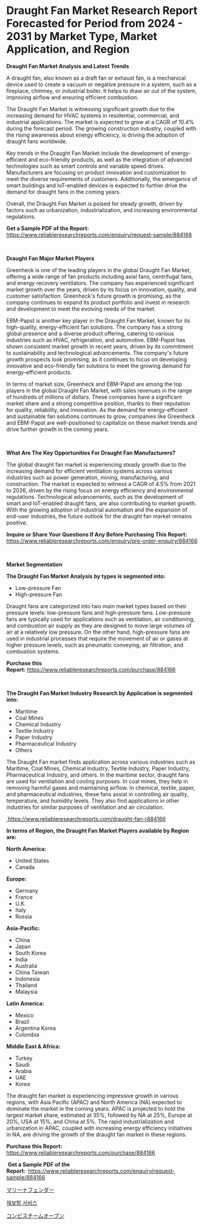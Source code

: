 <p><h1>Draught Fan Market Research Report Forecasted for Period from 2024 -  2031 by Market Type, Market Application, and Region</h1></p><p><strong>Draught Fan Market Analysis and Latest Trends</strong></p>
<p><p>A draught fan, also known as a draft fan or exhaust fan, is a mechanical device used to create a vacuum or negative pressure in a system, such as a fireplace, chimney, or industrial boiler. It helps to draw air out of the system, improving airflow and ensuring efficient combustion.</p><p>The Draught Fan Market is witnessing significant growth due to the increasing demand for HVAC systems in residential, commercial, and industrial applications. The market is expected to grow at a CAGR of 10.4% during the forecast period. The growing construction industry, coupled with the rising awareness about energy efficiency, is driving the adoption of draught fans worldwide.</p><p>Key trends in the Draught Fan Market include the development of energy-efficient and eco-friendly products, as well as the integration of advanced technologies such as smart controls and variable speed drives. Manufacturers are focusing on product innovation and customization to meet the diverse requirements of customers. Additionally, the emergence of smart buildings and IoT-enabled devices is expected to further drive the demand for draught fans in the coming years.</p><p>Overall, the Draught Fan Market is poised for steady growth, driven by factors such as urbanization, industrialization, and increasing environmental regulations.</p></p>
<p><strong>Get a Sample PDF of the Report:&nbsp;</strong> <a href="https://www.reliableresearchreports.com/enquiry/request-sample/884166">https://www.reliableresearchreports.com/enquiry/request-sample/884166</a></p>
<p>&nbsp;</p>
<p><strong>Draught Fan Major Market Players</strong></p>
<p><p>Greenheck is one of the leading players in the global Draught Fan Market, offering a wide range of fan products including axial fans, centrifugal fans, and energy recovery ventilators. The company has experienced significant market growth over the years, driven by its focus on innovation, quality, and customer satisfaction. Greenheck's future growth is promising, as the company continues to expand its product portfolio and invest in research and development to meet the evolving needs of the market.</p><p>EBM-Papst is another key player in the Draught Fan Market, known for its high-quality, energy-efficient fan solutions. The company has a strong global presence and a diverse product offering, catering to various industries such as HVAC, refrigeration, and automotive. EBM-Papst has shown consistent market growth in recent years, driven by its commitment to sustainability and technological advancements. The company's future growth prospects look promising, as it continues to focus on developing innovative and eco-friendly fan solutions to meet the growing demand for energy-efficient products.</p><p>In terms of market size, Greenheck and EBM-Papst are among the top players in the global Draught Fan Market, with sales revenues in the range of hundreds of millions of dollars. These companies have a significant market share and a strong competitive position, thanks to their reputation for quality, reliability, and innovation. As the demand for energy-efficient and sustainable fan solutions continues to grow, companies like Greenheck and EBM-Papst are well-positioned to capitalize on these market trends and drive further growth in the coming years.</p></p>
<p>&nbsp;</p>
<p><strong>What Are The Key Opportunities For Draught Fan Manufacturers?</strong></p>
<p><p>The global draught fan market is experiencing steady growth due to the increasing demand for efficient ventilation systems across various industries such as power generation, mining, manufacturing, and construction. The market is expected to witness a CAGR of 4.5% from 2021 to 2026, driven by the rising focus on energy efficiency and environmental regulations. Technological advancements, such as the development of smart and IoT-enabled draught fans, are also contributing to market growth. With the growing adoption of industrial automation and the expansion of end-user industries, the future outlook for the draught fan market remains positive.</p></p>
<p><strong>Inquire or Share Your Questions If Any Before Purchasing This Report:</strong> <a href="https://www.reliableresearchreports.com/enquiry/pre-order-enquiry/884166">https://www.reliableresearchreports.com/enquiry/pre-order-enquiry/884166</a></p>
<p>&nbsp;</p>
<p><strong>Market Segmentation</strong></p>
<p><strong>The Draught Fan Market Analysis by types is segmented into:</strong></p>
<p><ul><li>Low-pressure Fan</li><li>High-pressure Fan</li></ul></p>
<p><p>Draught fans are categorized into two main market types based on their pressure levels: low-pressure fans and high-pressure fans. Low-pressure fans are typically used for applications such as ventilation, air conditioning, and combustion air supply as they are designed to move large volumes of air at a relatively low pressure. On the other hand, high-pressure fans are used in industrial processes that require the movement of air or gases at higher pressure levels, such as pneumatic conveying, air filtration, and combustion systems.</p></p>
<p><strong>Purchase this Report:&nbsp;</strong><a href="https://www.reliableresearchreports.com/purchase/884166">https://www.reliableresearchreports.com/purchase/884166</a></p>
<p>&nbsp;</p>
<p><strong>The Draught Fan Market Industry Research by Application is segmented into:</strong></p>
<p><ul><li>Maritime</li><li>Coal Mines</li><li>Chemical Industry</li><li>Textile Industry</li><li>Paper Industry</li><li>Pharmaceutical Industry</li><li>Others</li></ul></p>
<p><p>The Draught Fan market finds application across various industries such as Maritime, Coal Mines, Chemical Industry, Textile Industry, Paper Industry, Pharmaceutical Industry, and others. In the maritime sector, draught fans are used for ventilation and cooling purposes. In coal mines, they help in removing harmful gases and maintaining airflow. In chemical, textile, paper, and pharmaceutical industries, these fans assist in controlling air quality, temperature, and humidity levels. They also find applications in other industries for similar purposes of ventilation and air circulation.</p></p>
<p><a href="https://www.reliableresearchreports.com/draught-fan-r884166">&nbsp;https://www.reliableresearchreports.com/draught-fan-r884166</a></p>
<p><strong>In terms of Region, the Draught Fan Market Players available by Region are:</strong></p>
<p>
    <p> <strong> North America: </strong>
        <ul>
            <li>United States</li>
            <li>Canada</li>
        </ul>
        </p> 
    <p> <strong> Europe: </strong>
        <ul>
            <li>Germany</li>
            <li>France</li>
            <li>U.K.</li>
            <li>Italy</li>
            <li>Russia</li>
        </ul>
        </p> 
    <p> <strong> Asia-Pacific: </strong>
        <ul>
            <li>China</li>
            <li>Japan</li>
            <li>South Korea</li>
            <li>India</li>
            <li>Australia</li>
            <li>China Taiwan</li>
            <li>Indonesia</li>
            <li>Thailand</li>
            <li>Malaysia</li>
        </ul>
        </p> 
    <p> <strong> Latin America: </strong>
        <ul>
            <li>Mexico</li>
            <li>Brazil</li>
            <li>Argentina Korea</li>
            <li>Colombia</li>
        </ul>
        </p> 
    <p> <strong> Middle East & Africa: </strong>
        <ul>
            <li>Turkey</li>
            <li>Saudi</li>
            <li>Arabia</li>
            <li>UAE</li>
            <li>Korea</li>
        </ul>
    </p>
    </p>
<p><p>The draught fan market is experiencing impressive growth in various regions, with Asia Pacific (APAC) and North America (NA) expected to dominate the market in the coming years. APAC is projected to hold the largest market share, estimated at 35%, followed by NA at 25%, Europe at 20%, USA at 15%, and China at 5%. The rapid industrialization and urbanization in APAC, coupled with increasing energy efficiency initiatives in NA, are driving the growth of the draught fan market in these regions.</p></p>
<p><strong>Purchase this Report: </strong><a href="https://www.reliableresearchreports.com/purchase/884166">https://www.reliableresearchreports.com/purchase/884166</a></p>
<p>&nbsp;<strong>Get a Sample PDF of the Report:&nbsp;&nbsp;</strong><a href="https://www.reliableresearchreports.com/enquiry/request-sample/884166">https://www.reliableresearchreports.com/enquiry/request-sample/884166</a></p>
<p><strong></strong></p>
<p><p><a href="https://medium.com/@thomasbaker655/%E3%83%9E%E3%83%AA%E3%83%BC%E3%83%8A%E3%83%95%E3%82%A7%E3%83%B3%E3%83%80%E3%83%BC%E3%81%AE%E5%B8%82%E5%A0%B4%E5%8B%95%E5%90%91%E3%81%A8%E5%B8%82%E5%A0%B4%E5%88%86%E6%9E%90%E3%81%AF-2024%E5%B9%B4%E3%81%8B%E3%82%892031%E5%B9%B4%E3%81%BE%E3%81%A7%E3%81%AE%E4%BA%88%E6%B8%AC%E3%81%95%E3%82%8C%E3%81%A6%E3%81%84%E3%81%BE%E3%81%99-4099d98975c9">マリーナフェンダー</a></p><p><a href="https://medium.com/@fly879567/%EC%9E%AC%EB%B3%B4%ED%97%98-%EC%84%9C%EB%B9%84%EC%8A%A4-%EC%8B%9C%EC%9E%A5%EC%9D%80-%EC%8B%9C%EC%9E%A5-%EC%A0%90%EC%9C%A0%EC%9C%A8-%EA%B7%9C%EB%AA%A8-%EB%B0%8F-2031%EB%85%84%EA%B9%8C%EC%A7%80-%EC%98%88%EC%83%81%EB%90%98%EB%8A%94-%EC%98%88%EC%B8%A1%EC%97%90-%EC%B4%88%EC%A0%90%EC%9D%84-%EB%A7%9E%EC%B6%A5%EB%8B%88%EB%8B%A4-f5e97fe3bb91">재보험 서비스</a></p><p><a href="https://github.com/oqoeusbvpadwjs08/Market-Research-Report-List-1/blob/main/619940022379.md">コンビスチームオーブン</a></p></p>